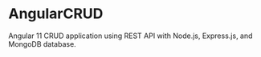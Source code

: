 # AngularCRUD
Angular 11 CRUD application using REST API with Node.js, Express.js, and MongoDB database.
